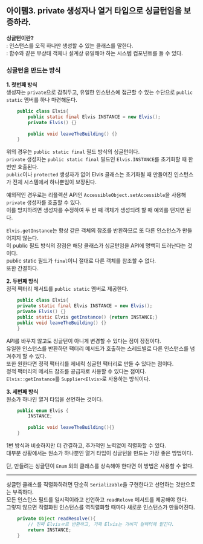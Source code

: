 ## 아이템3. private 생성자나 열거 타입으로 싱글턴임을 보증하라.  

**싱글턴이란?**  
: 인스턴스를 오직 하나만 생성할 수 있는 클래스를 말한다.  
: 함수와 같은 무상태 객체나 설계상 유일해야 하는 시스템 컴포넌트를 들 수 있다.  

### 싱글턴을 만드는 방식
**1. 첫번째 방식**  
생성자는 `private`으로 감춰두고, 유일한 인스턴스에 접근할 수 있는 수단으로 `public static` 멤버를 하나 마련해둔다.  

```java
    public class Elvis{
        public static final Elvis INSTANCE = new Elvis();
        private Elvis() {}
    
        public void leaveTheBuilding() {}
    }
```
위의 경우는 `public static final` 필드 방식의 싱글턴이다.   
`private` 생성자는 `public static final` 필드인 `Elvis.INSTANCE`를 초기화할 때 한번만 호출된다.  
`public`이나 `protected` 생성자가 없어 Elvis 클래스는 초기화될 때 만들어진 인스턴스가 전체 시스템에서 하나뿐임이 보장된다.  

예외적인 경우로는 리플렉션 API인 `AccessibleObject.setAccessible`을 사용해 `private` 생성자를 호출할 수 있다.  
이를 방지하려면 생성자를 수정하여 두 번 째 객체가 생성되려 할 때 예외를 던지면 된다.

`Elvis.getInstance`는 항상 같은 객체의 참조를 반환하므로 또 다른 인스턴스가 만들어지지 않는다.  
이 public 필드 방식의 장점은 해당 클래스가 싱글턴임을 API에 명백히 드러난다는 것이다.  
public static 필드가 `final`이니 절대로 다른 객체를 참조할 수 없다.  
또한 간결하다.

**2. 두번째 방식**  
정적 팩터리 메서드를 `public static` 멤버로 제공한다.  
```java
    public class Elvis{
    private static final Elvis INSTANCE = new Elvis();
    private Elvis() {}
    public static Elvis getInstance() {return INSTANCE;}
    public void leaveTheBuilding() {}
    }
```
API를 바꾸지 않고도 싱글턴이 아니게 변경할 수 있다는 점이 장점이다.  
유일한 인스턴스를 반환하던 팩터리 메서드가 호출하는 스레드별로 다른 인스턴스를 넘겨주게 할 수 있다.  
또한 원한다면 정적 팩터리를 제네릭 싱글턴 팩터리로 만들 수 있다는 점이다.  
정적 팩터리의 메서드 참조를 공급자로 사용할 수 있다는 점이다.  
`Elvis::getInstance`를 `Supplier<Elvis>`로 사용하는 방식이다.  

**3. 세번째 방식**  
원소가 하나인 열거 타입을 선언하는 것이다.  
```java
    public enum Elvis {
        INSTANCE;
        
        public void leaveTheBuilding(){}
    } 
```
1번 방식과 비슷하지만 더 간결하고, 추가적인 노력없이 직렬화할 수 있다.  
대부분 상황에서는 원소가 하나뿐인 열거 타입이 싱글턴을 만드는 가장 좋은 방법이다.  

단, 만들려는 싱글턴이 `Enum` 외의 클래스를 상속해야 한다면 이 방법은 사용할 수 없다.

<hr>

싱글턴 클래스를 직렬화하려면 단순히 `Serializable`을 구현한다고 선언하는 것만으로는 부족하다.  
모든 인스턴스 필드를 일시적이라고 선언하고 `readRelove` 메서드를 제공해야 한다.  
그렇지 않으면 직렬화된 인스턴스를 역직렬화할 때마다 새로운 인스턴스가 만들어진다.  

```java
    private Object readResolve(){
        // 진짜 Elvisㄹ르 반환하고, 가짜 Elvis는 가비지 컬렉터에 맡긴다.
        return INSTANCE;
    }
```

